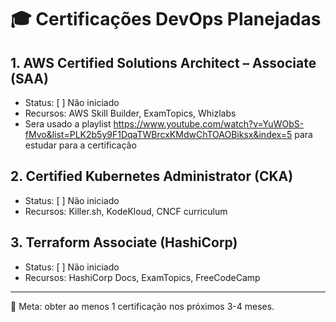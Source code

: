 # 🎓 Certificações DevOps Planejadas

## 1. AWS Certified Solutions Architect – Associate (SAA)
- Status: [ ] Não iniciado
- Recursos: AWS Skill Builder, ExamTopics, Whizlabs
- Sera usado a playlist https://www.youtube.com/watch?v=YuWObS-fMvo&list=PLK2b5y9F1DqaTWBrcxKMdwChTOAOBiksx&index=5 para estudar para a certificação

## 2. Certified Kubernetes Administrator (CKA)
- Status: [ ] Não iniciado
- Recursos: Killer.sh, KodeKloud, CNCF curriculum

## 3. Terraform Associate (HashiCorp)
- Status: [ ] Não iniciado
- Recursos: HashiCorp Docs, ExamTopics, FreeCodeCamp

---

🎯 Meta: obter ao menos 1 certificação nos próximos 3-4 meses.
